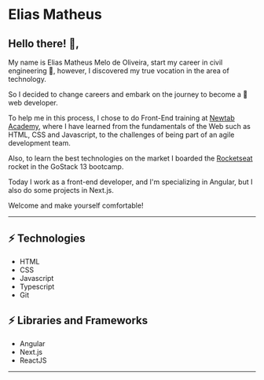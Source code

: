 # Elias Matheus
## Hello there! 👋, 
My name is Elias Matheus Melo de Oliveira, start my career in civil engineering :construction:, however, I discovered my true vocation in the area of technology.

So I decided to change careers and embark on the journey to become a :rocket: web developer.

To help me in this process, I chose to do Front-End training at [Newtab Academy](https://www.newtab.academy/), where I have learned from the fundamentals of the Web such as HTML, CSS and Javascript, to the challenges of being part of an agile development team.

Also, to learn the best technologies on the market I boarded the [Rocketseat](https://rocketseat.com.br/) rocket in the GoStack 13 bootcamp.

Today I work as a front-end developer, and I'm specializing in Angular, but I also do some projects in Next.js.

Welcome and make yourself comfortable! 

---

## ⚡ Technologies
- HTML
- CSS
- Javascript
- Typescript
- Git

## ⚡ Libraries and Frameworks
- Angular
- Next.js
- ReactJS

---
